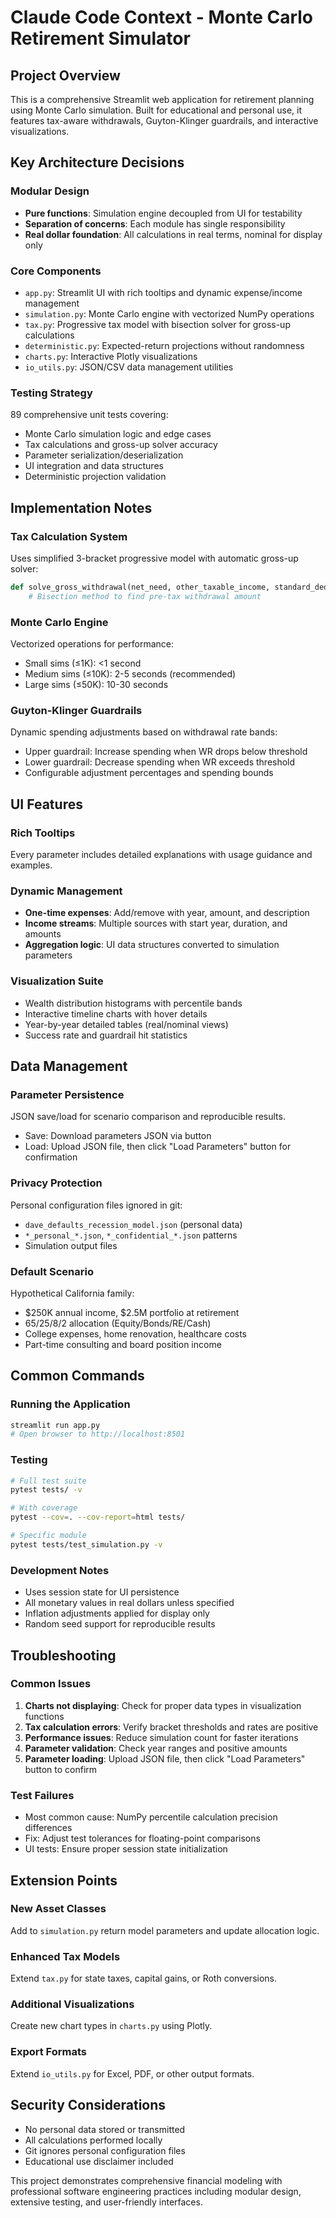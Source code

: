 # Claude Code Context - Monte Carlo Retirement Simulator

## Project Overview
This is a comprehensive Streamlit web application for retirement planning using Monte Carlo simulation. Built for educational and personal use, it features tax-aware withdrawals, Guyton-Klinger guardrails, and interactive visualizations.

## Key Architecture Decisions

### Modular Design
- **Pure functions**: Simulation engine decoupled from UI for testability
- **Separation of concerns**: Each module has single responsibility
- **Real dollar foundation**: All calculations in real terms, nominal for display only

### Core Components
- `app.py`: Streamlit UI with rich tooltips and dynamic expense/income management
- `simulation.py`: Monte Carlo engine with vectorized NumPy operations
- `tax.py`: Progressive tax model with bisection solver for gross-up calculations
- `deterministic.py`: Expected-return projections without randomness
- `charts.py`: Interactive Plotly visualizations
- `io_utils.py`: JSON/CSV data management utilities

### Testing Strategy
89 comprehensive unit tests covering:
- Monte Carlo simulation logic and edge cases
- Tax calculations and gross-up solver accuracy
- Parameter serialization/deserialization
- UI integration and data structures
- Deterministic projection validation

## Implementation Notes

### Tax Calculation System
Uses simplified 3-bracket progressive model with automatic gross-up solver:
```python
def solve_gross_withdrawal(net_need, other_taxable_income, standard_deduction, tax_brackets):
    # Bisection method to find pre-tax withdrawal amount
```

### Monte Carlo Engine
Vectorized operations for performance:
- Small sims (≤1K): <1 second
- Medium sims (≤10K): 2-5 seconds (recommended)
- Large sims (≤50K): 10-30 seconds

### Guyton-Klinger Guardrails
Dynamic spending adjustments based on withdrawal rate bands:
- Upper guardrail: Increase spending when WR drops below threshold
- Lower guardrail: Decrease spending when WR exceeds threshold
- Configurable adjustment percentages and spending bounds

## UI Features

### Rich Tooltips
Every parameter includes detailed explanations with usage guidance and examples.

### Dynamic Management
- **One-time expenses**: Add/remove with year, amount, and description
- **Income streams**: Multiple sources with start year, duration, and amounts
- **Aggregation logic**: UI data structures converted to simulation parameters

### Visualization Suite
- Wealth distribution histograms with percentile bands
- Interactive timeline charts with hover details
- Year-by-year detailed tables (real/nominal views)
- Success rate and guardrail hit statistics

## Data Management

### Parameter Persistence
JSON save/load for scenario comparison and reproducible results.
- Save: Download parameters JSON via button
- Load: Upload JSON file, then click "Load Parameters" button for confirmation

### Privacy Protection
Personal configuration files ignored in git:
- `dave_defaults_recession_model.json` (personal data)
- `*_personal_*.json`, `*_confidential_*.json` patterns
- Simulation output files

### Default Scenario
Hypothetical California family:
- $250K annual income, $2.5M portfolio at retirement
- 65/25/8/2 allocation (Equity/Bonds/RE/Cash)
- College expenses, home renovation, healthcare costs
- Part-time consulting and board position income

## Common Commands

### Running the Application
```bash
streamlit run app.py
# Open browser to http://localhost:8501
```

### Testing
```bash
# Full test suite
pytest tests/ -v

# With coverage
pytest --cov=. --cov-report=html tests/

# Specific module
pytest tests/test_simulation.py -v
```

### Development Notes
- Uses session state for UI persistence
- All monetary values in real dollars unless specified
- Inflation adjustments applied for display only
- Random seed support for reproducible results

## Troubleshooting

### Common Issues
1. **Charts not displaying**: Check for proper data types in visualization functions
2. **Tax calculation errors**: Verify bracket thresholds and rates are positive
3. **Performance issues**: Reduce simulation count for faster iterations
4. **Parameter validation**: Check year ranges and positive amounts
5. **Parameter loading**: Upload JSON file, then click "Load Parameters" button to confirm

### Test Failures
- Most common cause: NumPy percentile calculation precision differences
- Fix: Adjust test tolerances for floating-point comparisons
- UI tests: Ensure proper session state initialization

## Extension Points

### New Asset Classes
Add to `simulation.py` return model parameters and update allocation logic.

### Enhanced Tax Models
Extend `tax.py` for state taxes, capital gains, or Roth conversions.

### Additional Visualizations
Create new chart types in `charts.py` using Plotly.

### Export Formats
Extend `io_utils.py` for Excel, PDF, or other output formats.

## Security Considerations
- No personal data stored or transmitted
- All calculations performed locally
- Git ignores personal configuration files
- Educational use disclaimer included

This project demonstrates comprehensive financial modeling with professional software engineering practices including modular design, extensive testing, and user-friendly interfaces.